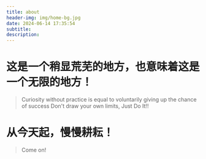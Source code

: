 ```yaml
---
title: about
header-img: img/home-bg.jpg
date: 2024-06-14 17:35:54
subtitle:
description:
---
```


# 这是一个稍显荒芜的地方，也意味着这是一个无限的地方！

> Curiosity without practice is equal to voluntarily giving up the chance of success
> Don't draw your own limits, Just Do It!!
>

# 从今天起，慢慢耕耘！


> Come on!
